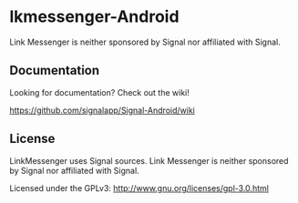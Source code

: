 # lkmessenger-Android
Link Messenger is neither sponsored by Signal nor affiliated with Signal.


## Documentation
Looking for documentation? Check out the wiki!

https://github.com/signalapp/Signal-Android/wiki

## License
LinkMessenger uses Signal sources. Link Messenger is neither sponsored by Signal nor affiliated with Signal.

Licensed under the GPLv3: http://www.gnu.org/licenses/gpl-3.0.html
